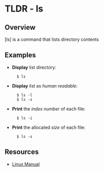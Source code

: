 TLDR - ls
==========

Overview
--------

[ls] is a command that lists directory contents

Examples
--------

- **Display** list directory:

        $ ls

- **Display** list as *human readable*:

        $ ls -l
		$ ls -s

- **Print** the *index number* of each file:

        $ ls -i

- **Print** the allocated *size* of each file:

        $ ls -s

Resources
---------

- [Linux Manual](http://man7.org/linux/man-pages/man1/ls.1.html)
